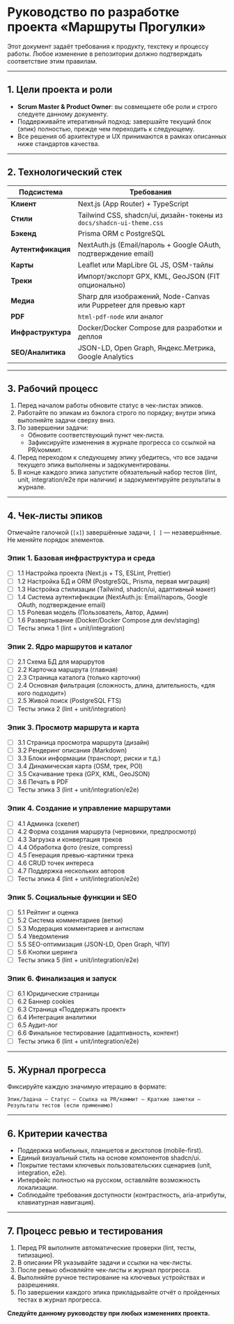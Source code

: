 # Руководство по разработке проекта «Маршруты Прогулки»

Этот документ задаёт требования к продукту, техстеку и процессу работы. Любое изменение в репозитории должно подтверждать соответствие этим правилам.

---

## 1. Цели проекта и роли
- **Scrum Master & Product Owner**: вы совмещаете обе роли и строго следуете данному документу.
- Поддерживайте итеративный подход: завершайте текущий блок (эпик) полностью, прежде чем переходить к следующему.
- Все решения об архитектуре и UX принимаются в рамках описанных ниже стандартов качества.

---

## 2. Технологический стек
| Подсистема | Требования |
|------------|------------|
| **Клиент** | Next.js (App Router) + TypeScript |
| **Стили** | Tailwind CSS, shadcn/ui, дизайн-токены из `docs/shadcn-ui-theme.css` |
| **Бэкенд** | Prisma ORM с PostgreSQL |
| **Аутентификация** | NextAuth.js (Email/пароль + Google OAuth, подтверждение email) |
| **Карты** | Leaflet или MapLibre GL JS, OSM-тайлы |
| **Треки** | Импорт/экспорт GPX, KML, GeoJSON (FIT опционально) |
| **Медиа** | Sharp для изображений, Node-Canvas или Puppeteer для превью карт |
| **PDF** | `html-pdf-node` или аналог |
| **Инфраструктура** | Docker/Docker Compose для разработки и деплоя |
| **SEO/Аналитика** | JSON-LD, Open Graph, Яндекс.Метрика, Google Analytics |

---

## 3. Рабочий процесс
1. Перед началом работы обновите статус в чек-листах эпиков.
2. Работайте по эпикам из бэклога строго по порядку; внутри эпика выполняйте задачи сверху вниз.
3. По завершении задачи:
   - Обновите соответствующий пункт чек-листа.
   - Зафиксируйте изменения в журнале прогресса со ссылкой на PR/коммит.
4. Перед переходом к следующему эпику убедитесь, что все задачи текущего эпика выполнены и задокументированы.
5. В конце каждого эпика запустите обязательный набор тестов (lint, unit, integration/e2e при наличии) и задокументируйте результаты в журнале.

---

## 4. Чек-листы эпиков
Отмечайте галочкой (`[x]`) завершённые задачи, `[ ]` — незавершённые. Не меняйте порядок элементов.

### Эпик 1. Базовая инфраструктура и среда
- [ ] 1.1 Настройка проекта (Next.js + TS, ESLint, Prettier)
- [ ] 1.2 Настройка БД и ORM (PostgreSQL, Prisma, первая миграция)
- [ ] 1.3 Настройка стилизации (Tailwind, shadcn/ui, адаптивный макет)
- [ ] 1.4 Система аутентификации (NextAuth.js: Email/пароль, Google OAuth, подтверждение email)
- [ ] 1.5 Ролевая модель (Пользователь, Автор, Админ)
- [ ] 1.6 Развертывание (Docker/Docker Compose для dev/staging)
- [ ] Тесты эпика 1 (lint + unit/integration)

### Эпик 2. Ядро маршрутов и каталог
- [ ] 2.1 Схема БД для маршрутов
- [ ] 2.2 Карточка маршрута (главная)
- [ ] 2.3 Страница каталога (только карточки)
- [ ] 2.4 Основная фильтрация (сложность, длина, длительность, «для кого подходит»)
- [ ] 2.5 Живой поиск (PostgreSQL FTS)
- [ ] Тесты эпика 2 (lint + unit/integration)

### Эпик 3. Просмотр маршрута и карта
- [ ] 3.1 Страница просмотра маршрута (дизайн)
- [ ] 3.2 Рендеринг описания (Markdown)
- [ ] 3.3 Блоки информации (транспорт, риски и т.д.)
- [ ] 3.4 Динамическая карта (OSM, трек, POI)
- [ ] 3.5 Скачивание трека (GPX, KML, GeoJSON)
- [ ] 3.6 Печать в PDF
- [ ] Тесты эпика 3 (lint + unit/integration/e2e)

### Эпик 4. Создание и управление маршрутами
- [ ] 4.1 Админка (скелет)
- [ ] 4.2 Форма создания маршрута (черновики, предпросмотр)
- [ ] 4.3 Загрузка и конвертация треков
- [ ] 4.4 Обработка фото (resize, compress)
- [ ] 4.5 Генерация превью-картинки трека
- [ ] 4.6 CRUD точек интереса
- [ ] 4.7 Поддержка нескольких авторов
- [ ] Тесты эпика 4 (lint + unit/integration/e2e)

### Эпик 5. Социальные функции и SEO
- [ ] 5.1 Рейтинг и оценка
- [ ] 5.2 Система комментариев (ветки)
- [ ] 5.3 Модерация комментариев и антиспам
- [ ] 5.4 Уведомления
- [ ] 5.5 SEO-оптимизация (JSON-LD, Open Graph, ЧПУ)
- [ ] 5.6 Кнопки шеринга
- [ ] Тесты эпика 5 (lint + unit/integration/e2e)

### Эпик 6. Финализация и запуск
- [ ] 6.1 Юридические страницы
- [ ] 6.2 Баннер cookies
- [ ] 6.3 Страница «Поддержать проект»
- [ ] 6.4 Интеграция аналитики
- [ ] 6.5 Аудит-лог
- [ ] 6.6 Финальное тестирование (адаптивность, контент)
- [ ] Тесты эпика 6 (lint + unit/integration/e2e)

---

## 5. Журнал прогресса
Фиксируйте каждую значимую итерацию в формате:
```
Эпик/Задача — Статус — Ссылка на PR/коммит — Краткие заметки — Результаты тестов (если применимо)
```

---

## 6. Критерии качества
- Поддержка мобильных, планшетов и десктопов (mobile-first).
- Единый визуальный стиль на основе компонентов shadcn/ui.
- Покрытие тестами ключевых пользовательских сценариев (unit, integration, e2e).
- Интерфейс полностью на русском, оставляйте возможность локализации.
- Соблюдайте требования доступности (контрастность, aria-атрибуты, клавиатурная навигация).

---

## 7. Процесс ревью и тестирования
1. Перед PR выполните автоматические проверки (lint, тесты, типизацию).
2. В описании PR указывайте задачи и ссылки на чек-листы.
3. После ревью обновляйте чек-листы и журнал прогресса.
4. Выполняйте ручное тестирование на ключевых устройствах и разрешениях.
5. По завершении каждого эпика прикладывайте отчёт о пройденных тестах в журнал прогресса.

**Следуйте данному руководству при любых изменениях проекта.**
